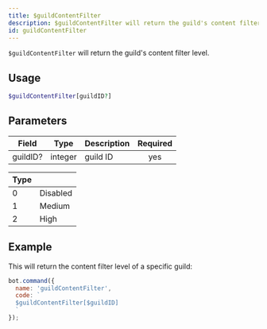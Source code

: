 ```yaml
---
title: $guildContentFilter 
description: $guildContentFilter will return the guild's content filter level.
id: guildContentFilter
---
```


`$guildContentFilter` will return the guild's content filter level.

## Usage

```php
$guildContentFilter[guildID?]
```

## Parameters 


| Field    | Type    | Description | Required |
| -------- | ------- | ----------- |:--------:|
| guildID? | integer | guild ID    |    yes   |


| Type |          |
| ---- | -------- |
| 0    | Disabled |
| 1    | Medium   |
| 2    | High     |


## Example

This will return the content filter level of a specific guild:

```javascript
bot.command({
  name: 'guildContentFilter',
  code: `
  $guildContentFilter[$guildID]
  `
});
```
